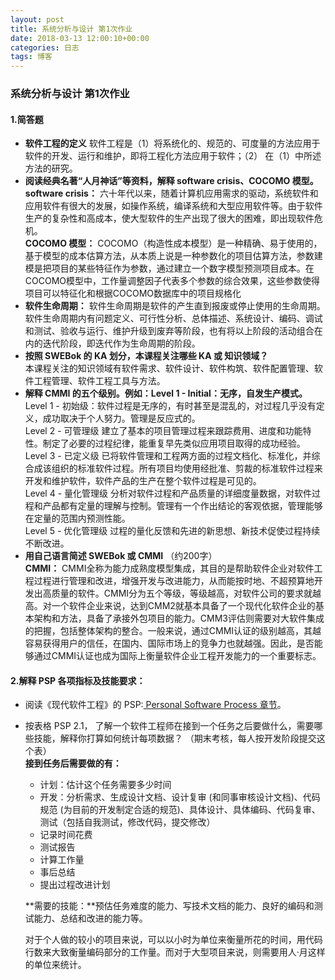 ```yaml
---
layout: post
title: 系统分析与设计 第1次作业
date: 2018-03-13 12:00:10+00:00
categories: 日志
tags: 博客
---
```

### 系统分析与设计 第1次作业
#### 1.简答题
- **软件工程的定义**
软件工程是（1）将系统化的、规范的、可度量的方法应用于软件的开发、运行和维护，即将工程化方法应用于软件；（2） 在（1）中所述方法的研究。
- **阅读经典名著“人月神话”等资料，解释 software crisis、COCOMO 模型。**  
**software crisis：** 六十年代以来，随着计算机应用需求的驱动，系统软件和应用软件有很大的发展，如操作系统，编译系统和大型应用软件等。由于软件生产的复杂性和高成本，使大型软件的生产出现了很大的困难，即出现软件危机。  
**COCOMO 模型：** COCOMO（构造性成本模型）是一种精确、易于使用的，基于模型的成本估算方法，从本质上说是一种参数化的项目估算方法，参数建模是把项目的某些特征作为参数，通过建立一个数字模型预测项目成本。在COCOMO模型中，工作量调整因子代表多个参数的综合效果，这些参数使得项目可以特征化和根据COCOMO数据库中的项目规格化  
- **软件生命周期：** 软件生命周期是软件的产生直到报废或停止使用的生命周期。软件生命周期内有问题定义、可行性分析、总体描述、系统设计、编码、调试和测试、验收与运行、维护升级到废弃等阶段，也有将以上阶段的活动组合在内的迭代阶段，即迭代作为生命周期的阶段。
- **按照 SWEBok 的 KA 划分，本课程关注哪些 KA 或 知识领域？**  
本课程关注的知识领域有软件需求、软件设计、软件构筑、软件配置管理、软件工程管理、软件工程工具与方法。
- **解释 CMMI 的五个级别。例如：Level 1 - Initial：无序，自发生产模式。**  
Level 1 - 初始级：软件过程是无序的，有时甚至是混乱的，对过程几乎没有定义，成功取决于个人努力。管理是反应式的。  
Level 2 - 可管理级
建立了基本的项目管理过程来跟踪费用、进度和功能特性。制定了必要的过程纪律，能重复早先类似应用项目取得的成功经验。  
Level 3 - 已定义级
已将软件管理和工程两方面的过程文档化、标准化，并综合成该组织的标准软件过程。所有项目均使用经批准、剪裁的标准软件过程来开发和维护软件，软件产品的生产在整个软件过程是可见的。  
Level 4 - 量化管理级
分析对软件过程和产品质量的详细度量数据，对软件过程和产品都有定量的理解与控制。管理有一个作出结论的客观依据，管理能够在定量的范围内预测性能。  
Level 5 - 优化管理级
过程的量化反馈和先进的新思想、新技术促使过程持续不断改进。  
- **用自己语言简述 SWEBok 或 CMMI** （约200字）  
**CMMI：** CMMI全称为能力成熟度模型集成，其目的是帮助软件企业对软件工程过程进行管理和改进，增强开发与改进能力，从而能按时地、不超预算地开发出高质量的软件。CMMI分为五个等级，等级越高，对软件公司的要求就越高。对一个软件企业来说，达到CMM2就基本具备了一个现代化软件企业的基本架构和方法，具备了承接外包项目的能力。CMM3评估则需要对大软件集成的把握，包括整体架构的整合。一般来说，通过CMMI认证的级别越高，其越容易获得用户的信任，在国内、国际市场上的竞争力也就越强。因此，是否能够通过CMMI认证也成为国际上衡量软件企业工程开发能力的一个重要标志。
#### 2.解释 PSP 各项指标及技能要求：
- 阅读《现代软件工程》的 PSP:[ Personal Software Process 章节](http://www.cnblogs.com/xinz/archive/2011/11/27/2265425.html)。  
- 按表格 PSP 2.1， 了解一个软件工程师在接到一个任务之后要做什么，需要哪些技能，解释你打算如何统计每项数据？ （期末考核，每人按开发阶段提交这个表）   
**接到任务后需要做的有：**  
	- 计划：估计这个任务需要多少时间
	- 开发：分析需求、生成设计文档、设计复审 (和同事审核设计文档)、代码规范 (为目前的开发制定合适的规范)、具体设计、具体编码、代码复审、测试（包括自我测试，修改代码，提交修改）
	- 记录时间花费
	- 测试报告
	- 计算工作量
	- 事后总结
	- 提出过程改进计划  

   **需要的技能：**预估任务难度的能力、写技术文档的能力、良好的编码和测试能力、总结和改进的能力等。  

   对于个人做的较小的项目来说，可以以小时为单位来衡量所花的时间，用代码行数来大致衡量编码部分的工作量。而对于大型项目来说，则需要用人·月这样的单位来统计。
